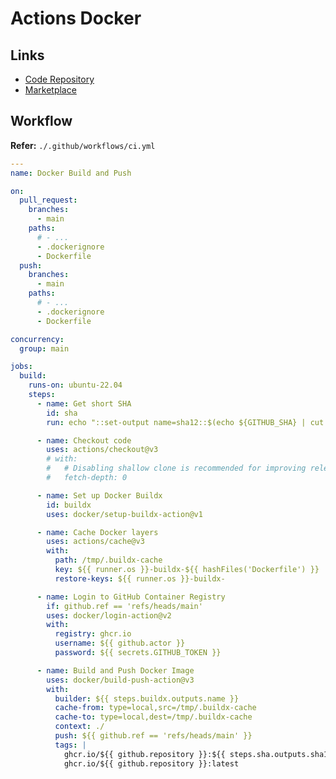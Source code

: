 # Actions Docker

<!--
Matrix Example

https://github.com/jauderho/dockerfiles/blob/63a6a3228e1b32e6c7cb972a32a5f81f554e5031/.github/workflows/ansible.yml

https://evilmartians.com/chronicles/build-images-on-github-actions-with-docker-layer-caching
-->

## Links

- [Code Repository](https://github.com/docker/build-push-action)
- [Marketplace](https://github.com/marketplace/actions/build-and-push-docker-images)

## Workflow

**Refer:** `./.github/workflows/ci.yml`

```yml
---
name: Docker Build and Push

on:
  pull_request:
    branches:
      - main
    paths:
      # - ...
      - .dockerignore
      - Dockerfile
  push:
    branches:
      - main
    paths:
      # - ...
      - .dockerignore
      - Dockerfile

concurrency:
  group: main

jobs:
  build:
    runs-on: ubuntu-22.04
    steps:
      - name: Get short SHA
        id: sha
        run: echo "::set-output name=sha12::$(echo ${GITHUB_SHA} | cut -c 1-12)"

      - name: Checkout code
        uses: actions/checkout@v3
        # with:
        #   # Disabling shallow clone is recommended for improving relevancy of reporting
        #   fetch-depth: 0

      - name: Set up Docker Buildx
        id: buildx
        uses: docker/setup-buildx-action@v1

      - name: Cache Docker layers
        uses: actions/cache@v3
        with:
          path: /tmp/.buildx-cache
          key: ${{ runner.os }}-buildx-${{ hashFiles('Dockerfile') }}
          restore-keys: ${{ runner.os }}-buildx-

      - name: Login to GitHub Container Registry
        if: github.ref == 'refs/heads/main'
        uses: docker/login-action@v2
        with:
          registry: ghcr.io
          username: ${{ github.actor }}
          password: ${{ secrets.GITHUB_TOKEN }}

      - name: Build and Push Docker Image
        uses: docker/build-push-action@v3
        with:
          builder: ${{ steps.buildx.outputs.name }}
          cache-from: type=local,src=/tmp/.buildx-cache
          cache-to: type=local,dest=/tmp/.buildx-cache
          context: ./
          push: ${{ github.ref == 'refs/heads/main' }}
          tags: |
            ghcr.io/${{ github.repository }}:${{ steps.sha.outputs.sha12 }}
            ghcr.io/${{ github.repository }}:latest
```
